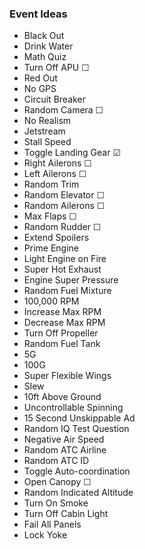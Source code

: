 ### Event Ideas

* Black Out
* Drink Water
* Math Quiz
* Turn Off APU ☐
* Red Out
* No GPS
* Circuit Breaker
* Random Camera ☐
* No Realism
* Jetstream
* Stall Speed
* Toggle Landing Gear ☑
* Right Ailerons ☐
* Left Ailerons ☐
* Random Trim
* Random Elevator ☐
* Random Ailerons ☐
* Max Flaps ☐
* Random Rudder ☐
* Extend Spoilers
* Prime Engine
* Light Engine on Fire
* Super Hot Exhaust
* Engine Super Pressure
* Random Fuel Mixture
* 100,000 RPM
* Increase Max RPM
* Decrease Max RPM
* Turn Off Propeller
* Random Fuel Tank
* 5G
* 100G
* Super Flexible Wings
* Slew
* 10ft Above Ground
* Uncontrollable Spinning
* 15 Second Unskippable Ad
* Random IQ Test Question
* Negative Air Speed
* Random ATC Airline
* Random ATC ID
* Toggle Auto-coordination
* Open Canopy ☐
* Random Indicated Altitude
* Turn On Smoke 
* Turn Off Cabin Light
* Fail All Panels
* Lock Yoke
